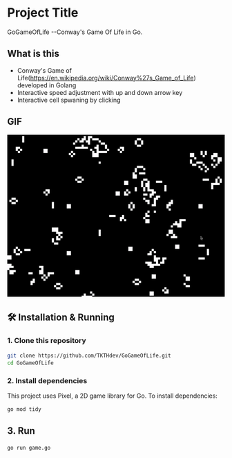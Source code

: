 # Project Title
GoGameOfLife --Conway's Game Of Life in Go.


## What is this
- Conway's Game of Life(https://en.wikipedia.org/wiki/Conway%27s_Game_of_Life) developed in Golang
- Interactive speed adjustment with up and down arrow key
- Interactive cell spwaning by clicking

## GIF

![gif](https://github.com/TKTHdev/GoGameOfLife/blob/master/gameoflife.gif)

## 🛠 Installation & Running

### 1. Clone this repository

```bash
git clone https://github.com/TKTHdev/GoGameOfLife.git
cd GoGameOfLife
```

### 2. Install dependencies
This project uses Pixel, a 2D game library for Go. To install dependencies:
```bash
go mod tidy
```

## 3. Run
```bash
go run game.go
```
